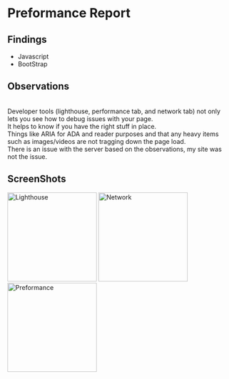 <h1>Preformance Report</h1>
<h2>Findings</h2>
<ul> 
 <li>Javascript</li>
 <li> BootStrap</il>
</ul>
<h2>Observations</h2>
<p><br>Developer tools (lighthouse, performance tab, and network tab) not only lets you see how to debug issues with your page.<br>It helps to know if you have the right stuff in place.
<br>Things like ARIA for ADA and reader purposes and that any heavy items such as images/videos are not tragging down the page load. <br>There is an issue with the server based on the observations, my site was not the issue.
<h2>ScreenShots</h2>
<img src="https://res.cloudinary.com/dkyvfb3y2/image/upload/v1722615864/Screenshot_2024-08-02_104630_yvdveu.png" alt="Lighthouse" width="200px" height="200px">
<img src="https://res.cloudinary.com/dkyvfb3y2/image/upload/v1722615923/Screenshot_2024-08-02_111604_owziaq.png" alt="Network" width="200px" height="200px">
<img src="https://res.cloudinary.com/dkyvfb3y2/image/upload/v1722616157/Screenshot_2024-08-02_112743_zhoqfy.png" alt="Preformance" width="200px" height="200px">